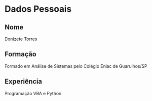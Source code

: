 # Dados Pessoais

## Nome
Donizete Torres

## Formação
Formado em Análise de Sistemas pelo Colégio Eniac de Guarulhos/SP

## Experiência
Programação VBA e Python.
